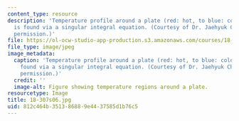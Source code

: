```yaml
---
content_type: resource
description: 'Temperature profile around a plate (red: hot, to blue: cold), which
  is found via a singular integral equation. (Courtesy of Dr. Jaehyuk Choi. Used with
  permission.)'
file: https://ol-ocw-studio-app-production.s3.amazonaws.com/courses/18-307-integral-equations-spring-2006/812c464b351386889e4437585d1b76c5_18-307s06.jpg
file_type: image/jpeg
image_metadata:
  caption: 'Temperature profile around a plate (red: hot, to blue: cold), which is
    found via a singular integral equation. (Courtesy of Dr. Jaehyuk Choi. Used with
    permission.)'
  credit: ''
  image-alt: Figure showing temperature regions around a plate.
resourcetype: Image
title: 18-307s06.jpg
uid: 812c464b-3513-8688-9e44-37585d1b76c5
---
```

